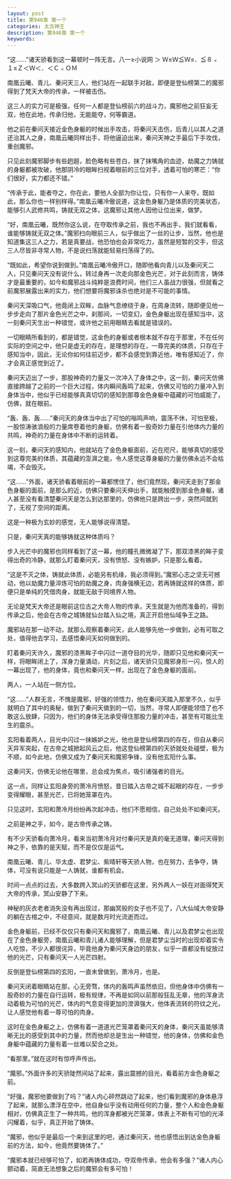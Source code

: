 ```yaml
---
layout: post
title: 第946章 第一个
categories: 太古神王
description: 第946章 第一个
keywords:
---
```


“这……”诸天骄看到这一幕顿时一阵无言。八一≥小说网 ＞ Ｗ≤Ｗ≦Ｗ≤．≦８﹤１≤Ｚ＜Ｗ＜．＜Ｃ﹤ＯＭ

南凰云曦、青儿、秦问天三人，他们站在一起联手对敌，即便是登仙榜第二的魔邪得到了梵天大帝的传承，一样被击伤。

这三人的实力可是极强，任何一人都是登仙榜前六的战斗力，魔邪他之前狂妄无双，他在此地，传承归他，无能能夺，何等霸道。

他之前在秦问天接近金色身躯的时候出手攻击，将秦问天击伤，后青儿以其人之道还治其人之身，南凰云曦同样出手，将他逼迫出来，秦问天神之手最后下手攻伐，重创魔邪。

只见此刻魔邪脚步有些趔趄，脸色略有些苍白，抹了抹嘴角的血迹，劫魔之力铸就的身躯都被攻破，他那阴冷的眼眸扫视着眼前的三位对手，透着可怕的寒芒：“你们很好，实力都还不错。”

“传承于此，能者夺之，你在此，要他人全部为你让位，只有你一人来夺，既如此，那么你也一样别样得。”南凰云曦冷傲说道，这金色身躯乃是体质的完美状态，能够引人武修共鸣，铸就无双之体，这魔邪让其他人因他让位出来，做梦。

“好，南凰云曦，既然你这么说，在夺取传承之前，我也不再出手，我们就看看，谁能够铸就无双之体。”魔邪扫向眼前三人，似乎做出了一丝的让步，当然，他也是知道集这三人之力，若是真要战，他恐怕也会非常吃力，虽然是短暂的交手，但这三人尽皆非寻常人物，不是说扫荡就能轻易扫荡得了的。

“既如此，希望你说到做到。”南凰云曦冷傲开口，随即他看向青儿以及秦问天二人，只见秦问天没有说什么，转过身再一次走向那金色光芒，对于此刻而言，铸体才是最重要的，如今和魔邪战斗纯粹是浪费时间，他们三人虽战力很强，但就看之前魔邪展露出来的实力，他们想要将魔邪诛杀也绝对是不可能的事情。

秦问天深吸口气，他竟闭上双眸，血脉气息缭绕于身，在周身流转，随即便见他一步步走向了那片金色光芒之中，刹那间，一切变幻，金色身躯出现在感知当中，这一刻秦问天生出一种错觉，或许他之前用眼睛去看就是错误的。

一切眼睛所看到的，都是错觉，这金色的身躯或者根本就不存在于那里，不在任何实际的空间之中，他只是虚无的存在，是理想的存在，一尊完美的体质，只存在于感知当中，因此，无论你如何往前迈步，都不会感觉到靠近他，唯有感知近了，你才会真正感觉到近了。

秦问天迈出了一步，那股神奇的力量又一次冲入了身体之中，这一刻，秦问天仿佛直接跨越了之前的一个巨大过程，体内瞬间轰鸣了起来，仿佛又可怕的力量冲入到身体当中，他似乎已经能够真真切切的感知到那尊金色身躯中蕴藏的可怕威能了，仿佛，就在眼前。

“轰、轰、轰……”秦问天的身体当中出了可怕的嗡鸣声响，震荡不休，可怕至极，一股惊涛骇浪般的力量席卷着他的身躯，仿佛有着一股奇妙力量在引他体内力量的共鸣，神奇的力量在身体中不断的运转着。

这一刻，秦问天的感知内，他就站在了金色身躯面前，近在咫尺，能够真切的感受到这尊完美的体质，其蕴藏的澎湃之能，令人感觉这尊身躯的力量仿佛永远不会枯竭，不会毁灭。

“这……”外面，诸天骄看着眼前的一幕都愣住了，他们竟然现，秦问天走到了那金色身躯的面前，是那么的近，仿佛只要秦问天伸出手，就能触摸到那金色身躯，诸人甚至没有看清楚秦问天是怎么到达那里的，仿佛他只是跨出一步，突然间就到了，无视了空间的距离。

这是一种极为玄妙的感觉，无人能够说得清楚。

只是，秦问天真的能够铸就这种体质吗？

步入光芒中的魔邪也同样看到了这一幕，他的瞳孔微微凝了下，那双漆黑的眸子变得出奇的冷静，就那么盯着秦问天，没有愤怒、没有嫉妒，只是那么看着。

“这是不灭之体，铸就此体质，必能另有机缘，我必须得到。”魔邪心志之坚无可撼动，他以劫魔力量淬炼可怕的劫魔之身，肉身强横无边，若再铸就这样的体质，即便只是单纯的凭借肉身，就能无敌于同境界人物。

无论是梵天大帝还是眼前这位古之大帝人物的传承，天生就是为他而准备的，得到传承之后，他会在古帝之城铸就仙台踏入仙之境，真正开启他仙域争王之路。

魔邪站在那一动不动，就那么观察着秦问天，此人能够先他一步做到，必有可取之处，值得他去学习，去感悟秦问天如何做到的。

盯着秦问天许久，魔邪的漆黑眸子中闪过一道夺目的光华，随即只见他和秦问天一样，将眼眸闭上了，浑身力量涌动，片刻之后，诸天骄只见魔邪身形一闪，惊人的一幕出现了，他的身体，竟也和秦问天一样，出现在了金色身躯的面前。

两人，一人站在一侧方位。

“这……”人群无言，不愧是魔邪，好强的领悟力，他在秦问天踏入那里不久，似乎就明白了其中的奥秘，做到了秦问天做到的一切，当然，寻常人即便能领悟了也不敢这么放肆，只因为，他们的身体无法承受得住那股力量的冲击，甚至有可能比生生的震杀。

玄阳看着两人，目光中闪过一抹嫉妒之光，他也是登仙榜第四的存在，但自从秦问天异军突起，在古帝之城掀起风云之后，他这登仙榜第四的天骄就处处碰壁，极为不顺，如今此地，仿佛又成为了秦问天和魔邪争锋，没有他玄阳什么事。

这秦问天，仿佛无论他在哪里，总会成为焦点，吸引诸强者的目光。

这一点，同样让玄阳身旁的萧冷月愤怒，昔日踏入古帝之城不起眼的存在，一步步变得耀眼，甚至光芒，已将她笼罩在内。

只见这时，玄阳和萧冷月纷纷再次起冲击，他们不愿相信，自己处处不如秦问天。

之前是神之手，如今，是古帝传承之铸。

有不少天骄看向萧冷月，看来当初萧冷月对付秦问天是真的毫无道理，秦问天得到神之手，依靠的是天赋，而不是仅仅是运气。

南凰云曦、青儿、华太虚、君梦尘、紫晴轩等天骄人物，也在努力，去争夺，铸体，可没有说只能是一人铸就，谁都有机会。

时间一点点的过去，大多数跨入冥山的天骄都在这里，另外两人一妖在对面得梵天大帝的传承，冥山安静了下来。

神秘的灰衣老者消失没有再出现过，那幽冥般的女子也不见了，八大仙域大帝安静的躺在古棺之中，不经意间，就是数月时光流逝而过。

金色身躯前，已经不仅仅只有秦问天和魔邪了，南凰云曦、青儿以及君梦尘也出现在了金色身躯旁，南凰云曦和青儿诸人能够理解，但是君梦尘当时的出现却着实令人吃惊，不少人都很诧异，毕竟他身为秦问天身边的朋友，似乎一直都没有绽放过他的光芒，只有秦问天一人光芒四射。

反倒是登仙榜第四的玄阳，一直未曾做到，萧冷月，也是。

秦问天闭着眼睛站在那，心无旁骛，体内的轰鸣声虽然依旧，但他身体中仿佛有一股奇妙的力量在自行运转，极有规律，不再是如同以前那般狂乱无章，他的浑身流动着极为可怕的光芒，体内的气息变得更加的滂湃强大，他体表流转的符纹之光，让人感觉他有着一尊可怕的肉身。

这时在金色身躯之上，仿佛有着一道道光芒笼罩着秦问天的身体，秦问天虽能够清晰无比的感受到其中的力量，然而他却总是生出一种错觉，他的身体，仿佛和金色身躯中蕴藏的力量有着一丝难以契合之处。

“看那里。”就在这时有惊呼声传出。

“魔邪。”外面许多的天骄陡然间站了起来，露出震撼的目光，看着前方金色身躯之前。

“好强，魔邪他要做到了吗？”诸人内心砰然跳动了起来，他们看到魔邪的身体悬浮了起来，就那么漂浮在空中，他自身似乎没有动用任何的力量，整个人和金色身躯相对，仿佛真正生了一种共鸣，他的浑身都被光芒笼罩，体表上不断有可怕的光泽闪耀着，似乎，真正开始了铸体。

“魔邪，他似乎是最后一个来到这里的吧，通过秦问天，他也感悟出到达金色身躯前的方法，如今，他竟然要铸体了。”

“魔邪本就已经够可怕了，如若再铸体成功，夺双帝传承，他会有多强？”诸人内心颤动着，简直无法想象之后的魔邪会有多可怕！

